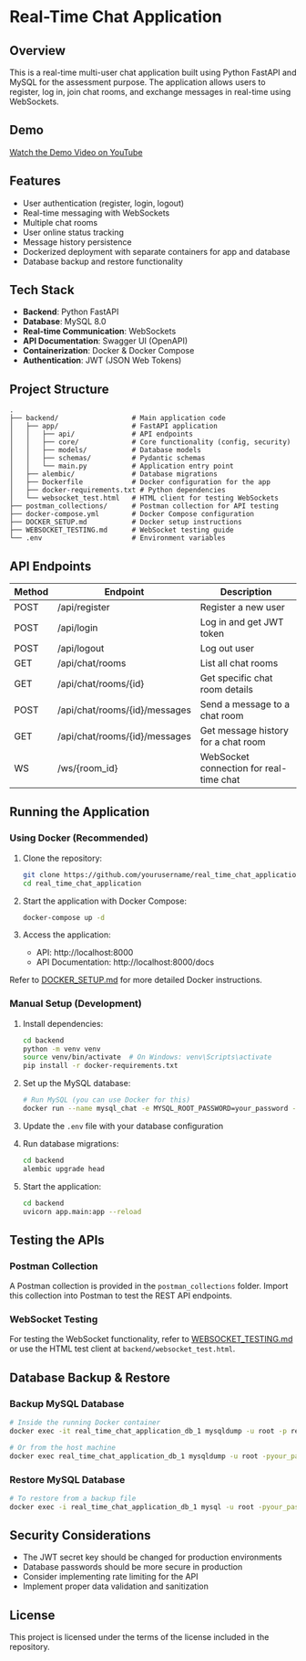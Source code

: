 # Real-Time Chat Application

## Overview

This is a real-time multi-user chat application built using Python FastAPI and MySQL for the assessment purpose. The application allows users to register, log in, join chat rooms, and exchange messages in real-time using WebSockets.

## Demo

[Watch the Demo Video on YouTube](https://youtube///)

## Features

- User authentication (register, login, logout)
- Real-time messaging with WebSockets
- Multiple chat rooms
- User online status tracking
- Message history persistence
- Dockerized deployment with separate containers for app and database
- Database backup and restore functionality

## Tech Stack

- **Backend**: Python FastAPI
- **Database**: MySQL 8.0
- **Real-time Communication**: WebSockets
- **API Documentation**: Swagger UI (OpenAPI)
- **Containerization**: Docker & Docker Compose
- **Authentication**: JWT (JSON Web Tokens)

## Project Structure

```
.
├── backend/                  # Main application code
│   ├── app/                  # FastAPI application
│   │   ├── api/              # API endpoints
│   │   ├── core/             # Core functionality (config, security)
│   │   ├── models/           # Database models
│   │   ├── schemas/          # Pydantic schemas
│   │   └── main.py           # Application entry point
│   ├── alembic/              # Database migrations
│   ├── Dockerfile            # Docker configuration for the app
│   ├── docker-requirements.txt # Python dependencies
│   └── websocket_test.html   # HTML client for testing WebSockets
├── postman_collections/      # Postman collection for API testing
├── docker-compose.yml        # Docker Compose configuration
├── DOCKER_SETUP.md           # Docker setup instructions
├── WEBSOCKET_TESTING.md      # WebSocket testing guide
└── .env                      # Environment variables
```

## API Endpoints

| Method | Endpoint                      | Description                             |
| ------ | ----------------------------- | --------------------------------------- |
| POST   | /api/register                 | Register a new user                     |
| POST   | /api/login                    | Log in and get JWT token                |
| POST   | /api/logout                   | Log out user                            |
| GET    | /api/chat/rooms               | List all chat rooms                     |
| GET    | /api/chat/rooms/{id}          | Get specific chat room details          |
| POST   | /api/chat/rooms/{id}/messages | Send a message to a chat room           |
| GET    | /api/chat/rooms/{id}/messages | Get message history for a chat room     |
| WS     | /ws/{room_id}                 | WebSocket connection for real-time chat |

## Running the Application

### Using Docker (Recommended)

1. Clone the repository:

   ```bash
   git clone https://github.com/yourusername/real_time_chat_application.git
   cd real_time_chat_application
   ```

2. Start the application with Docker Compose:

   ```bash
   docker-compose up -d
   ```

3. Access the application:
   - API: http://localhost:8000
   - API Documentation: http://localhost:8000/docs

Refer to [DOCKER_SETUP.md](DOCKER_SETUP.md) for more detailed Docker instructions.

### Manual Setup (Development)

1. Install dependencies:

   ```bash
   cd backend
   python -m venv venv
   source venv/bin/activate  # On Windows: venv\Scripts\activate
   pip install -r docker-requirements.txt
   ```

2. Set up the MySQL database:

   ```bash
   # Run MySQL (you can use Docker for this)
   docker run --name mysql_chat -e MYSQL_ROOT_PASSWORD=your_password -e MYSQL_DATABASE=real_time_chat_db -p 3306:3306 -d mysql:8.0
   ```

3. Update the `.env` file with your database configuration

4. Run database migrations:

   ```bash
   cd backend
   alembic upgrade head
   ```

5. Start the application:
   ```bash
   cd backend
   uvicorn app.main:app --reload
   ```

## Testing the APIs

### Postman Collection

A Postman collection is provided in the `postman_collections` folder. Import this collection into Postman to test the REST API endpoints.

### WebSocket Testing

For testing the WebSocket functionality, refer to [WEBSOCKET_TESTING.md](WEBSOCKET_TESTING.md) or use the HTML test client at `backend/websocket_test.html`.

## Database Backup & Restore

### Backup MySQL Database

```bash
# Inside the running Docker container
docker exec -it real_time_chat_application_db_1 mysqldump -u root -p real_time_chat_db > backup.sql

# Or from the host machine
docker exec real_time_chat_application_db_1 mysqldump -u root -pyour_password real_time_chat_db > backup.sql
```

### Restore MySQL Database

```bash
# To restore from a backup file
docker exec -i real_time_chat_application_db_1 mysql -u root -pyour_password real_time_chat_db < backup.sql
```

## Security Considerations

- The JWT secret key should be changed for production environments
- Database passwords should be more secure in production
- Consider implementing rate limiting for the API
- Implement proper data validation and sanitization

## License

This project is licensed under the terms of the license included in the repository.
